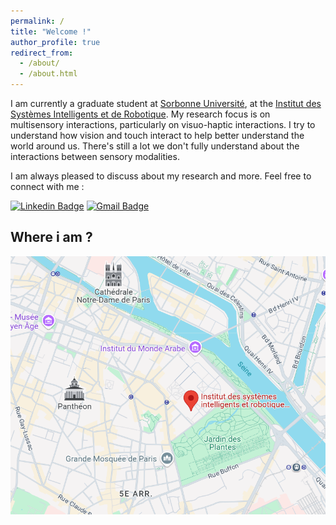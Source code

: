 ```yaml
---
permalink: /
title: "Welcome !"
author_profile: true
redirect_from: 
  - /about/
  - /about.html
---
```


I am currently a graduate student at [Sorbonne Université](https://www.sorbonne-universite.fr/), at the [Institut des Systèmes Intelligents et de Robotique](https://www.isir.upmc.fr/). My research focus is on multisensory interactions, particularly on visuo-haptic interactions. I try to understand how vision and touch interact to help better understand the world around us. There's still a lot we don't fully understand about the interactions between sensory modalities. 

I am always pleased to discuss about my research and more. Feel free to connect with me :

[![Linkedin Badge](https://img.shields.io/badge/LinkedIn-0077B5?style=for-the-badge&logo=linkedin&logoColor=white)](https://www.linkedin.com/in/jenna-fradin-686845189/)
[![Gmail Badge](https://img.shields.io/badge/Gmail-D14836?style=for-the-badge&logo=gmail&logoColor=white)](mailto:fradin@isir.upmc.fr)


## Where i am ?

![map](images/position.png)